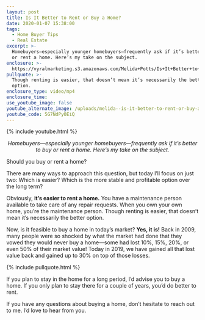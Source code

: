 ```yaml
---
layout: post
title: Is It Better to Rent or Buy a Home?
date: 2020-01-07 15:38:00
tags:
  - Home Buyer Tips
  - Real Estate
excerpt: >-
  Homebuyers—especially younger homebuyers—frequently ask if it’s better to buy
  or rent a home. Here’s my take on the subject.
enclosure: >-
  https://vyralmarketing.s3.amazonaws.com/Melida+Potts/Is+It+Better+to+Rent+or+Buy+a+Home_.mp4
pullquote: >-
  Though renting is easier, that doesn’t mean it’s necessarily the better
  option.
enclosure_type: video/mp4
enclosure_time:
use_youtube_image: false
youtube_alternate_image: /uploads/melida--is-it-better-to-rent-or-buy-a-home-youtube.jpg
youtube_code: 5G7NdPyOEiQ
---
```


{% include youtube.html %}

<p style="text-align: center;"><em>Homebuyers—especially younger homebuyers—frequently ask if it’s better to buy or rent a home. Here’s my take on the subject.</em></p>

Should you buy or rent a home?

There are many ways to approach this question, but today I’ll focus on just two: Which is easier? Which is the more stable and profitable option over the long term?

Obviously, **it’s easier to rent a home.** You have a maintenance person available to take care of any repair requests. When you own your own home, you’re the maintenance person. Though renting is easier, that doesn’t mean it’s necessarily the better option.

Now, is it feasible to buy a home in today’s market? **Yes, it is\!** Back in 2009, many people were so shocked by what the market had done that they vowed they would never buy a home—some had lost 10%, 15%, 20%, or even 50% of their market value\! Today in 2019, we have gained all that lost value back and gained up to 30% on top of those losses.

{% include pullquote.html %}

If you plan to stay in the home for a long period, I’d advise you to buy a home. If you only plan to stay there for a couple of years, you’d do better to rent.

If you have any questions about buying a home, don’t hesitate to reach out to me. I’d love to hear from you.